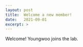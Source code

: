```yaml
---
layout: post
title:  Welcome a new member!
date:   2021-09-01
excerpt: >
---
```



  Welcome! Youngwoo joins the lab.
